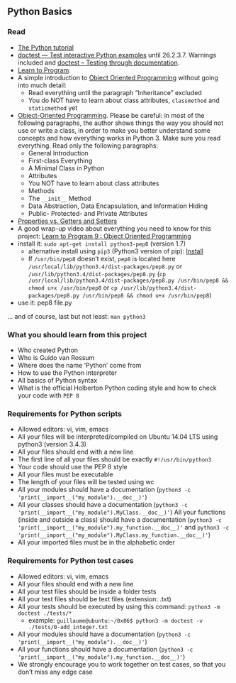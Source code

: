 ## Python Basics

### Read
- [The Python tutorial](https://intranet.hbtn.io/rltoken/418zQF8ewKO_tymo-_PBPQ)
- [doctest — Test interactive Python examples](https://intranet.hbtn.io/rltoken/zfmL68EURAWk8VMMbypxwQ) until 26.2.3.7. Warnings included and [doctest – Testing through documentation](https://intranet.hbtn.io/rltoken/OBO6CzGpSXQacPhWOIK02w).
- [Learn to Program](https://intranet.hbtn.io/rltoken/S3zxPMaP9n6PjvGvnaux3g).
- A simple introduction to [Object Oriented Programming](https://intranet.hbtn.io/rltoken/vveuSPwzVgp5yehnuqWFTA) without going into much detail:
   * Read everything until the paragraph “Inheritance” excluded
   * You do NOT have to learn about class attributes, ```classmethod``` and ```staticmethod``` yet
- [Object-Oriented Programming](https://intranet.hbtn.io/rltoken/a4JCHtpcI1SbRbeMDVCXXg). Please be careful: in most of the following paragraphs, the author shows things the way you should not use or write a class, in order to make you better understand some concepts and how everything works in Python 3. Make sure you read everything. Read only the following paragraphs:
   * General Introduction
   * First-class Everything
   * A Minimal Class in Python
   * Attributes
   * You NOT have to learn about class attributes
   * Methods
   * The ```__init__``` Method
   * Data Abstraction, Data Encapsulation, and Information Hiding
   * Public- Protected- and Private Attributes
- [Properties vs. Getters and Setters](https://intranet.hbtn.io/rltoken/O1RCsEihDn3XJdyh8b3_mQ)
- A good wrap-up video about everything you need to know for this project: [Learn to Program 9 : Object Oriented Programming](https://intranet.hbtn.io/rltoken/lZjJYTrYMStEodEuMweWpA)
- install it: ```sudo apt-get install python3-pep8``` (version 1.7)
   * alternative install using ```pip3``` (Python3 version of pip): [Install](https://intranet.hbtn.io/rltoken/YuuQ7vcALiDX9RLouA9nrQ)
   * If ```/usr/bin/pep8``` doesn’t exist, ```pep8``` is located here ```/usr/local/lib/python3.4/dist-packages/pep8.py``` or ```/usr/lib/python3.4/dist-packages/pep8.py``` (```cp /usr/local/lib/python3.4/dist-packages/pep8.py /usr/bin/pep8 && chmod u+x /usr/bin/pep8``` or ```cp /usr/lib/python3.4/dist-packages/pep8.py /usr/bin/pep8 && chmod u+x /usr/bin/pep8```)
- use it: pep8 file.py

… and of course, last but not least: ```man python3```

### What you should learn from this project
- Who created Python
- Who is Guido van Rossum
- Where does the name ‘Python’ come from
- How to use the Python interpreter
- All basics of Python syntax
- What is the official Holberton Python coding style and how to check your code with ```PEP 8```

### Requirements for Python scripts
- Allowed editors: vi, vim, emacs
- All your files will be interpreted/compiled on Ubuntu 14.04 LTS using python3 (version 3.4.3)
- All your files should end with a new line
- The first line of all your files should be exactly ```#!/usr/bin/python3```
- Your code should use the PEP 8 style
- All your files must be executable
- The length of your files will be tested using wc
- All your modules should have a documentation (```python3 -c 'print(__import__("my_module").__doc__)'```)
- All your classes should have a documentation (```python3 -c 'print(__import__("my_module").MyClass.__doc__)'```)
All your functions (inside and outside a class) should have a documentation (```python3 -c 'print(__import__("my_module").my_function.__doc__)'``` and ```python3 -c 'print(__import__("my_module").MyClass.my_function.__doc__)'```)
- All your imported files must be in the alphabetic order

### Requirements for Python test cases
- Allowed editors: vi, vim, emacs
- All your files should end with a new line
- All your test files should be inside a folder tests
- All your test files should be text files (extension: .txt)
- All your tests should be executed by using this command: ```python3 -m doctest ./tests/*```
   * example: ```guillaume@ubuntu:~/0x06$ python3 -m doctest -v ./tests/0-add_integer.txt```
- All your modules should have a documentation (```python3 -c 'print(__import__("my_module").__doc__)'```)
- All your functions should have a documentation (```python3 -c 'print(__import__("my_module").my_function.__doc__)'```)
- We strongly encourage you to work together on test cases, so that you don’t miss any edge case
